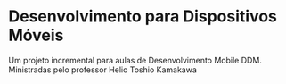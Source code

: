 # Desenvolvimento para Dispositivos Móveis

Um projeto incremental para aulas de Desenvolvimento Mobile DDM. Ministradas pelo professor Helio Toshio Kamakawa
